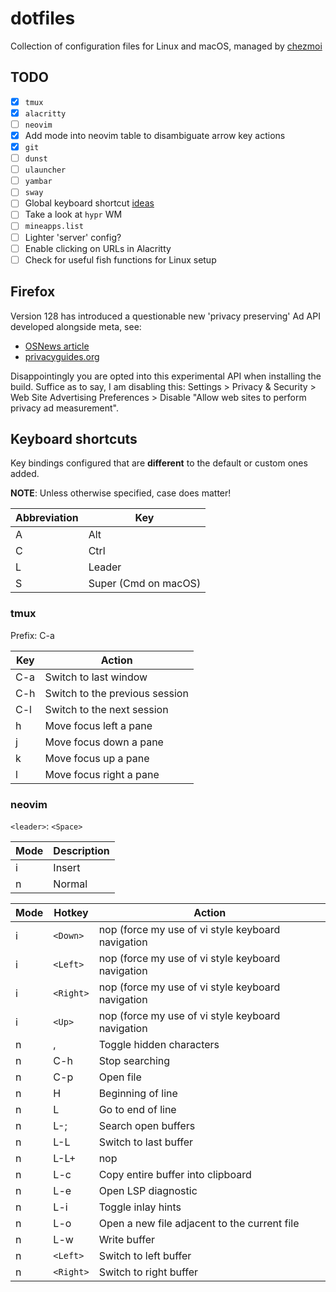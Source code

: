 # dotfiles

Collection of configuration files for Linux and macOS, managed by [chezmoi](https://chezmoi.io)

## TODO

- [x] `tmux`
- [x] `alacritty`
- [ ] `neovim`
- [x] Add mode into neovim table to disambiguate arrow key actions
- [x] `git`
- [ ] `dunst`
- [ ] `ulauncher`
- [ ] `yambar`
- [ ] `sway`
- [ ] Global keyboard shortcut [ideas](https://github.com/jonhoo/configs/blob/master/gui/.config/sxhkd/sxhkdrc)
- [ ] Take a look at `hypr` WM
- [ ] `mineapps.list`
- [ ] Lighter 'server' config?
- [ ] Enable clicking on URLs in Alacritty
- [ ] Check for useful fish functions for Linux setup

## Firefox

Version 128 has introduced a questionable new 'privacy preserving' Ad API developed alongside meta, see:
- [OSNews article](https://www.osnews.com/story/140247/i-told-you-so-mozilla-working-with-facebook-to-weaken-firefox-privacy-and-anti-tracking-features/)
- [privacyguides.org](https://blog.privacyguides.org/2024/07/14/mozilla-disappoints-us-yet-again-2/)

Disappointingly you are opted into this experimental API when installing the build. Suffice as to say, I am disabling this: Settings > Privacy & Security > Web Site Advertising Preferences > Disable "Allow web sites to perform privacy ad measurement".

## Keyboard shortcuts

Key bindings configured that are **different** to the default or custom ones added.

**NOTE**: Unless otherwise specified, case does matter!

| Abbreviation | Key |
|--------------|-----|
| A | Alt |
| C | Ctrl |
| L | Leader |
| S | Super (Cmd on macOS) |

### tmux

Prefix: C-a

| Key | Action |
|-----|--------|
| C-a | Switch to last window |
| C-h | Switch to the previous session |
| C-l | Switch to the next session |
| h | Move focus left a pane |
| j | Move focus down a pane |
| k | Move focus up a pane |
| l | Move focus right a pane |

### neovim

`<leader>`: `<Space>`

| Mode | Description |
|------|-------------|
| i | Insert |
| n | Normal |

| Mode | Hotkey | Action |
|------|--------|--------|
| i | `<Down>` | nop (force my use of vi style keyboard navigation |
| i | `<Left>` | nop (force my use of vi style keyboard navigation |
| i | `<Right>` | nop (force my use of vi style keyboard navigation |
| i | `<Up>` | nop (force my use of vi style keyboard navigation |
| n | , | Toggle hidden characters |
| n | C-h | Stop searching |
| n | C-p | Open file |
| n | H | Beginning of line |
| n | L | Go to end of line |
| n | L-; | Search open buffers |
| n | L-L | Switch to last buffer |
| n | L-L+ | nop |
| n | L-c | Copy entire buffer into clipboard |
| n | L-e | Open LSP diagnostic |
| n | L-i | Toggle inlay hints |
| n | L-o | Open a new file adjacent to the current file |
| n | L-w | Write buffer |
| n | `<Left>` | Switch to left buffer |
| n | `<Right>` | Switch to right buffer |

